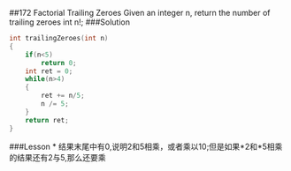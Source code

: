 ##172 Factorial Trailing Zeroes
Given an integer n, return the number of trailing zeroes int n!;
###Solution
```C
int trailingZeroes(int n)
{
    if(n<5)
        return 0;
    int ret = 0;
    while(n>4)
    {
        ret += n/5;
        n /= 5;
    }
    return ret;
}
```
###Lesson
* 
结果末尾中有0,说明2和5相乘，或者乘以10;但是如果\*2和\*5相乘的结果还有2与5,那么还要乘